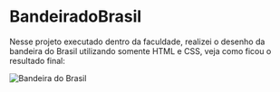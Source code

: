 # BandeiradoBrasil
Nesse projeto executado dentro da faculdade, realizei o desenho da bandeira do Brasil utilizando somente HTML e CSS, veja como ficou o resultado final:

![Bandeira do Brasil](https://i.imgur.com/dXhc9Ut.png)
